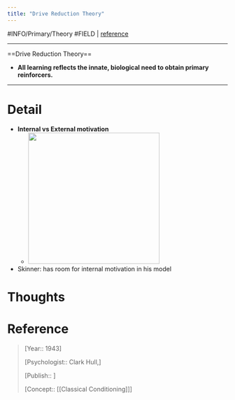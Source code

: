 ```yaml
---
title: "Drive Reduction Theory"
---
```



#INFO/Primary/Theory #FIELD | [reference]()

---

==Drive Reduction Theory==

- **All learning reflects the innate, biological need to obtain primary reinforcers.**

---

# Detail


- **Internal vs External motivation**
    - <img src="https://tva1.sinaimg.cn/large/008vxvgGgy1h7k1ogaqyvj316y0u0n24.jpg" width="300">
- Skinner: has room for internal motivation in his model

# Thoughts

# Reference

> [Year:: 1943]
> 
> [Psychologist:: Clark Hull,]
> 
> [Publish:: ]
> 
> [Concept:: [[Classical Conditioning]]]
